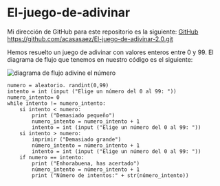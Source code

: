 # El-juego-de-adivinar

Mi dirección de GitHub para este repositorio es la siguiente: [GitHub](https://github.com/acasasaez/El-juego-de-adivinar-2.0.git)
https://github.com/acasasaez/El-juego-de-adivinar-2.0.git

Hemos resuelto un juego de adivinar con valores enteros entre 0 y 99.
El diagrama de flujo que tenemos en nuestro código es el siguiente:

![diagrama de flujo adivine el número](/acasasaez/El-juego-de-adivinar-2.0/figmafoto.png)

```importar aleatoriamente
numero = aleatorio. randint(0,99)
intento = int (input ("Elige un número del 0 al 99: "))
numero_intento= 0
while intento != numero_intento:
    si intento < numero:
        print ("Demasiado pequeño")
        numero_intento = numero_intento + 1
        intento = int (input ("Elige un número del 0 al 99: "))
    si intento > numero:
        imprimir ("Demasiado grande")
        número_intento = número_intento + 1
        intento = int (input ("Elige un número del 0 al 99: "))
    if numero == intento:
        print ("Enhorabuena, has acertado") 
        número_intento = número_intento + 1
        print ("Número de intentos:" + str(número_intento))
